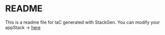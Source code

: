# README
This is a readme file for IaC generated with StackGen.
You can modify your appStack -> [here](http://main.dev.stackgen.com/appstacks/0e6f7896-9acb-4078-8f3b-ee95b6a5775a)
